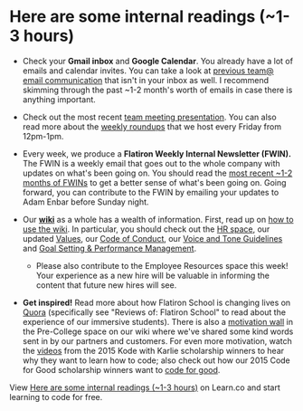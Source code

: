 # Here are some internal readings (~1-3 hours)

- Check your **Gmail inbox** and **Google Calendar**. You already have a lot of emails and calendar invites. You can take a look at [previous team@ email communication](https://groups.google.com/a/flatironschool.com/forum/#!forum/team) that isn't in your inbox as well. I recommend skimming through the past ~1-2 month's worth of emails in case there is anything important.

- Check out the most recent [team meeting presentation](https://docs.google.com/presentation/d/1qLDDGAOWJO4JHro3TAEDKHLBNrbctnmfI6QdGsrCMcA/edit#slide=id.p). You can also read more about the [weekly roundups](https://flatiron.atlassian.net/wiki/pages/viewpage.action?pageId=44793976) that we host every Friday from 12pm-1pm.

- Every week, we produce a **Flatiron Weekly Internal Newsletter (FWIN).** The FWIN is a weekly email that goes out to the whole company with updates on what's been going on. You should read the [most recent ~1-2 months of FWINs](https://flatiron.atlassian.net/wiki/pages/viewrecentblogposts.action?key=OP) to get a better sense of what's been going on. Going forward, you can contribute to the FWIN by emailing your updates to Adam Enbar before Sunday night.

- Our **[wiki](https://flatiron.atlassian.net/wiki/dashboard.action)** as a whole has a wealth of information. First, read up on [how to use the wiki](https://flatiron.atlassian.net/wiki/display/OP/How+to+Use+the+Wiki). In particular, you should check out the [HR space](https://flatiron.atlassian.net/wiki/display/ER/Employee+Resources), our updated [Values](https://flatiron.atlassian.net/wiki/display/ER/Company+Values), our [Code of Conduct](https://flatiron.atlassian.net/wiki/display/ER/Code+of+Conduct), our [Voice and Tone Guidelines](https://flatiron.atlassian.net/wiki/display/MAR/Voice+and+Tone+Guidelines) and [Goal Setting & Performance Management](https://flatiron.atlassian.net/wiki/pages/viewpage.action?pageId=45580917).
  - Please also contribute to the Employee Resources space this week! Your experience as a new hire will be valuable in informing the content that future new hires will see.

- **Get inspired!** Read more about how Flatiron School is changing lives on [Quora](http://www.quora.com/search?q=flatiron+school) (specifically see "Reviews of: Flatiron School" to read about the experience of our immersive students). There is also a [motivation wall](https://flatiron.atlassian.net/wiki/display/PC/Motivation+Wall) in the Pre-College space on our wiki where we've shared some kind words sent in by our partners and customers. For even more motivation, watch the [videos](http://go.flatironschool.com/kode-with-karlie-winners) from the 2015 Kode with Karlie scholarship winners to hear why they want to learn how to code; also check out how our 2015 Code for Good scholarship winners want to [code for good](http://go.flatironschool.com/dosomething).


<p data-visibility='hidden'>View <a href='https://learn.co/lessons/staff-onboarding-reading-internal' title='Here are some internal readings (~1-3 hours)'>Here are some internal readings (~1-3 hours)</a> on Learn.co and start learning to code for free.</p>
